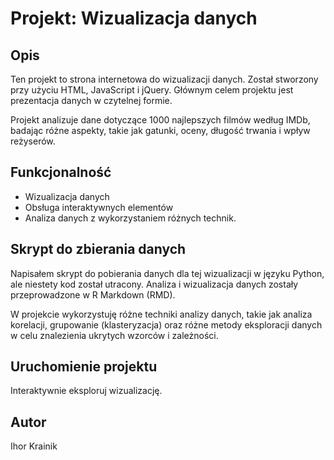 # Projekt: Wizualizacja danych

## Opis
Ten projekt to strona internetowa do wizualizacji danych. Został stworzony przy użyciu HTML, JavaScript i jQuery. Głównym celem projektu jest prezentacja danych w czytelnej formie.

Projekt analizuje dane dotyczące 1000 najlepszych filmów według IMDb, badając różne aspekty, takie jak gatunki, oceny, długość trwania i wpływ reżyserów.

## Funkcjonalność
- Wizualizacja danych
- Obsługa interaktywnych elementów
- Analiza danych z wykorzystaniem różnych technik.

## Skrypt do zbierania danych
Napisałem skrypt do pobierania danych dla tej wizualizacji w języku Python, ale niestety kod został utracony. Analiza i wizualizacja danych zostały przeprowadzone w R Markdown (RMD).

W projekcie wykorzystuję różne techniki analizy danych, takie jak analiza korelacji, grupowanie (klasteryzacja) oraz różne metody eksploracji danych w celu znalezienia ukrytych wzorców i zależności.

## Uruchomienie projektu
Interaktywnie eksploruj wizualizację.

## Autor
Ihor Krainik


